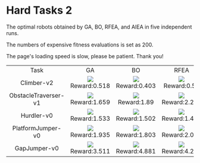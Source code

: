 
# Hard Tasks 2

The optimal robots obtained by GA, BO, RFEA, and AIEA in five independent runs.

The numbers of expensive fitness evaluations is set as 200.

The page's loading speed is slow, please be patient. Thank you!

<table>
<tr>
<td><center>Task</center></td>
<td><center>GA</center></td>
<td><center>BO</center></td>
<td><center>RFEA</center></td>
<td><center>AIEA</center></td>
</tr>
  <tr>
<td><center>Climber-v2</center></td>
<td><center><img src="https://github.com/shuleiLiu/AIEA-GIF/blob/main/gif/ga_Climber-v2_0.518.gif" />Reward:0.518</center></td>
<td><center><img src="https://github.com/shuleiLiu/AIEA-GIF/blob/main/gif/bo_Climber-v2_0.403.gif" />Reward:0.403</center></td>
<td><center><img src="https://github.com/shuleiLiu/AIEA-GIF/blob/main/gif/rfea_Climber-v2_0.53.gif" />Reward:0.53</center></td>
<td><center><img src="https://github.com/shuleiLiu/AIEA-GIF/blob/main/gif/aiea_Climber-v2_0.612.gif" />Reward:0.612</center></td>
</tr>
<tr>
<tr>
<td><center>ObstacleTraverser-v1</center></td>
<td><center><img src="https://github.com/shuleiLiu/AIEA-GIF/blob/main/gif/ga_ObstacleTraverser-v1_1.659.gif" />Reward:1.659</center></td>
<td><center><img src="https://github.com/shuleiLiu/AIEA-GIF/blob/main/gif/bo_ObstacleTraverser-v1_1.89.gif" />Reward:1.89</center></td>
<td><center><img src="https://github.com/shuleiLiu/AIEA-GIF/blob/main/gif/rfea_ObstacleTraverser-v1_2.274.gif" />Reward:2.274</center></td>
<td><center><img src="https://github.com/shuleiLiu/AIEA-GIF/blob/main/gif/aiea_ObstacleTraverser-v1_1.722.gif" />Reward:1.722</center></td>
</tr>
<tr>
<td><center>Hurdler-v0</center></td>
<td><center><img src="https://github.com/shuleiLiu/AIEA-GIF/blob/main/gif/ga_Hurdler-v0_1.533.gif" />Reward:1.533</center></td>
<td><center><img src="https://github.com/shuleiLiu/AIEA-GIF/blob/main/gif/bo_Hurdler-v0_1.502.gif" />Reward:1.502</center></td>
<td><center><img src="https://github.com/shuleiLiu/AIEA-GIF/blob/main/gif/rfea_Hurdler-v0_1.488.gif" />Reward:1.488</center></td>
<td><center><img src="https://github.com/shuleiLiu/AIEA-GIF/blob/main/gif/aiea_Hurdler-v0_1.966.gif" />Reward:1.966</center></td>
</tr>
<tr>
<td><center>PlatformJumper-v0</center></td>
<td><center><img src="https://github.com/shuleiLiu/AIEA-GIF/blob/main/gif/ga_PlatformJumper-v0_1.935.gif" />Reward:1.935</center></td>
<td><center><img src="https://github.com/shuleiLiu/AIEA-GIF/blob/main/gif/bo_PlatformJumper-v0_1.803.gif" />Reward:1.803</center></td>
<td><center><img src="https://github.com/shuleiLiu/AIEA-GIF/blob/main/gif/rfea_PlatformJumper-v0_2.033.gif" />Reward:2.033</center></td>
<td><center><img src="https://github.com/shuleiLiu/AIEA-GIF/blob/main/gif/aiea_PlatformJumper-v0_2.265.gif" />Reward:2.265</center></td>
</tr>
<tr>
<td><center>GapJumper-v0</center></td>
<td><center><img src="https://github.com/shuleiLiu/AIEA-GIF/blob/main/gif/ga_GapJumper-v0_3.511.gif" />Reward:3.511</center></td>
<td><center><img src="https://github.com/shuleiLiu/AIEA-GIF/blob/main/gif/bo_GapJumper-v0_4.881.gif" />Reward:4.881</center></td>
<td><center><img src="https://github.com/shuleiLiu/AIEA-GIF/blob/main/gif/rfea_GapJumper-v0_4.217.gif" />Reward:4.217</center></td>
<td><center><img src="https://github.com/shuleiLiu/AIEA-GIF/blob/main/gif/aiea_GapJumper-v0_7.331.gif" />Reward:7.331</center></td>
</tr>
</table>
